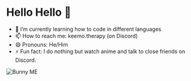 # Hello Hello 👋

- 🌱 I’m currently learning how to code in different languages
- 📫 How to reach me: keemo.therapy (on Discord)
- 😄 Pronouns: He/Him
- ⚡ Fun fact: I do nothing but watch anime and talk to close friends on Discord.

 ![Bunny ME](https://github.com/KeemoTherapy/KeemoTherapy/assets/105063730/5e8e0b52-6418-4bee-983e-4d870f403c06)
